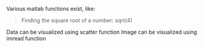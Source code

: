 Various matlab functions exist, like:

> Finding the square root of a number: sqrt(4)

Data can be visualized using scatter function
Image can be visualized using imread function
